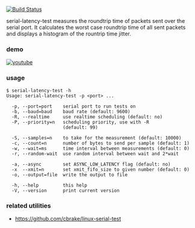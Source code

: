 [![Build Status](https://travis-ci.org/koppi/serial-latency-test.png?branch=master)](https://travis-ci.org/koppi/serial-latency-test)

serial-latency-test measures the roundtrip time of packets sent over
the serial port. It calculates the worst case roundtrip time of all
sent packets and displays a histogram of the rountrip time jitter.

### demo

[![youtube](http://img.youtube.com/vi/2HOwFQcZfV4/0.jpg)](http://www.youtube.com/watch?v=2HOwFQcZfV4)

### usage

```
$ serial-latency-test -h
Usage: serial-latency-test -p <port> ...

  -p, --port=port    serial port to run tests on
  -b, --baud=baud    baud rate (default: 9600)
  -R, --realtime     use realtime scheduling (default: no)
  -P, --priority=n   scheduling priority, use with -R
                     (default: 99)

  -S, --samples=n    to take for the measurement (default: 10000)
  -c, --count=n      number of bytes to send per sample (default: 1)
  -w, --wait=ms      time interval between measurements (default: 0)
  -r, --random-wait  use random interval between wait and 2*wait

  -a, --async        set ASYNC_LOW_LATENCY flag (default: no)
  -x  --xmit=n       set xmit_fifo_size to given number (default: 0)
  -o, --output=file  write the output to file

  -h, --help         this help
  -V, --version      print current version
```

### related utilities

* https://github.com/cbrake/linux-serial-test

